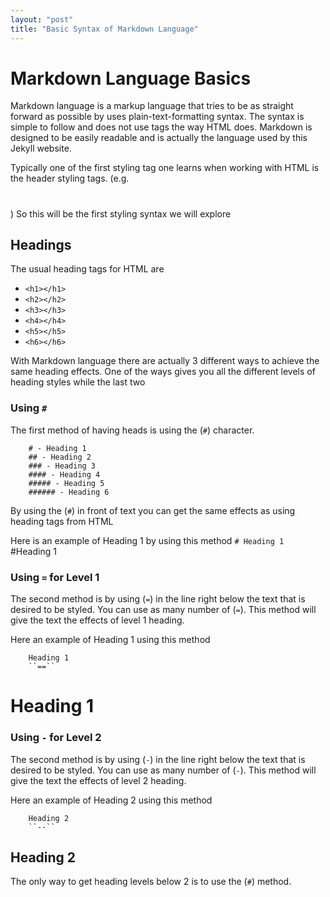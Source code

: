```yaml
---
layout: "post"
title: "Basic Syntax of Markdown Language"
---
```


# Markdown Language Basics

Markdown language is a markup language that tries to be as straight forward as possible by uses plain-text-formatting syntax. The syntax is simple to follow and does not use tags the way HTML does. Markdown is designed to be easily readable and is actually the language used by this Jekyll website.

Typically one of the first styling tag one learns when working with HTML is the header styling tags. (e.g. <h1></h1>) So this will be the first styling syntax we will explore

## Headings

The usual heading tags for HTML are
- ``<h1></h1>``
- ``<h2></h2>``
- ``<h3></h3>``
- ``<h4></h4>``
- ``<h5></h5>``
- ``<h6></h6>``

With Markdown language there are actually 3 different ways to achieve the same heading effects. One of the ways gives you all the different levels of heading styles while the last two

### Using ``#``

The first method of having heads is using the (``#``) character.

        # - Heading 1
        ## - Heading 2      
        ### - Heading 3
        #### - Heading 4
        ##### - Heading 5
        ###### - Heading 6

By using the (``#``) in front of text you can get the same effects as using heading tags from HTML

Here is an example of Heading 1 by using this method
``# Heading 1``
#Heading 1

### Using ``=`` for Level 1

The second method is by using (``=``) in the line right below the text that is desired to be styled. You can use as many number of (``=``). This method will give the text the effects of level 1 heading.

Here an example of Heading 1 using this method

        Heading 1
        ``==``

Heading 1
==

### Using ``-`` for Level 2
The second method is by using (``-``) in the line right below the text that is desired to be styled. You can use as many number of (``-``). This method will give the text the effects of level 2 heading.

Here an example of Heading 2 using this method

        Heading 2
        ``--``

Heading 2
--

The only way to get heading levels below 2 is to use the (``#``) method.
